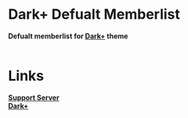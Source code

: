 # Dark+ Defualt Memberlist
**Defualt memberlist for [Dark+](https://betterdiscord.app/theme/Dark%2B) theme** <br> <br>

# Links
**[Support Server](https://discord.gg/jsQ9UP7kCA)** <br>
**[Dark+](https://betterdiscord.app/theme/Dark%2B)**

